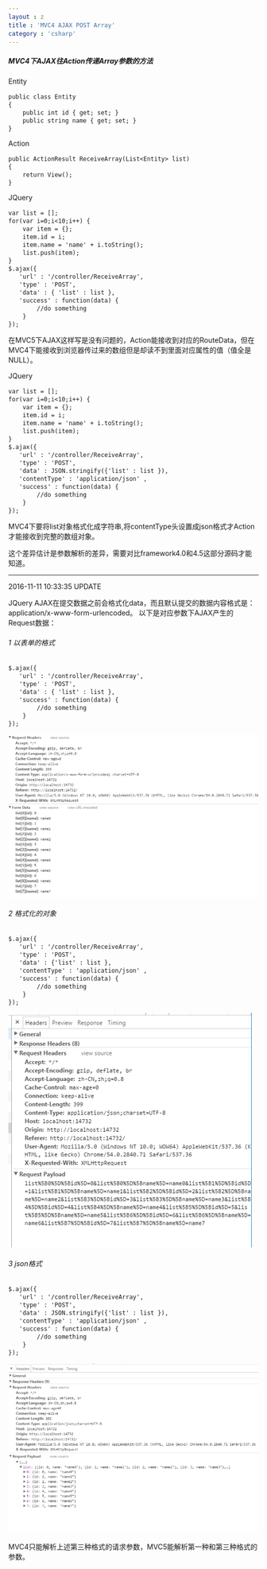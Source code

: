 ```yaml
---
layout : z
title : 'MVC4 AJAX POST Array'
category : 'csharp'
---
```



##### MVC4下AJAX往Action传递Array参数的方法

Entity


    public class Entity
    {
        public int id { get; set; }
        public string name { get; set; }
    }


Action


    public ActionResult ReceiveArray(List<Entity> list)
    {
        return View();
    }


JQuery


    var list = [];
    for(var i=0;i<10;i++) {
        var item = {};
        item.id = i;
        item.name = 'name' + i.toString();
        list.push(item);
    }
    $.ajax({
       'url' : '/controller/ReceiveArray',
       'type' : 'POST',
       'data' : { 'list' : list },
       'success' : function(data) {
            //do something
        }  
    });



在MVC5下AJAX这样写是没有问题的，Action能接收到对应的RouteData，但在MVC4下能接收到浏览器传过来的数组但是却读不到里面对应属性的值（值全是NULL）。


JQuery


    var list = [];
    for(var i=0;i<10;i++) {
        var item = {};
        item.id = i;
        item.name = 'name' + i.toString();
        list.push(item);
    }
    $.ajax({
       'url' : '/controller/ReceiveArray',
       'type' : 'POST',
       'data' : JSON.stringify({'list' : list }),
       'contentType' : 'application/json' ,
       'success' : function(data) {
            //do something
        }  
    });



MVC4下要将list对象格式化成字符串,将contentType头设置成json格式才Action才能接收到完整的数组对象。

这个差异估计是参数解析的差异，需要对比framework4.0和4.5这部分源码才能知道。



---

2016-11-11 10:33:35 UPDATE

JQuery AJAX在提交数据之前会格式化data，而且默认提交的数据内容格式是：application/x-www-form-urlencoded。
以下是对应参数下AJAX产生的Request数据：

###### 1 以表单的格式

    $.ajax({
       'url' : '/controller/ReceiveArray',
       'type' : 'POST',
       'data' : { 'list' : list },
       'success' : function(data) {
            //do something
        }  
    });


![请求信息](https://github.com/lauriezc/note/raw/master/resource/image/simple.png)

###### 2 格式化的对象


    $.ajax({
       'url' : '/controller/ReceiveArray',
       'type' : 'POST',
       'data' : {'list' : list },
       'contentType' : 'application/json' ,
       'success' : function(data) {
            //do something
        }  
    });



![请求信息](https://github.com/lauriezc/note/raw/master/resource/image/nostringify.png)

###### 3 json格式


    $.ajax({
       'url' : '/controller/ReceiveArray',
       'type' : 'POST',
       'data' : JSON.stringify({'list' : list }),
       'contentType' : 'application/json' ,
       'success' : function(data) {
            //do something
        }  
    });



![请求信息](https://github.com/lauriezc/note/raw/master/resource/image/best.png)


MVC4只能解析上述第三种格式的请求参数，MVC5能解析第一种和第三种格式的参数。
